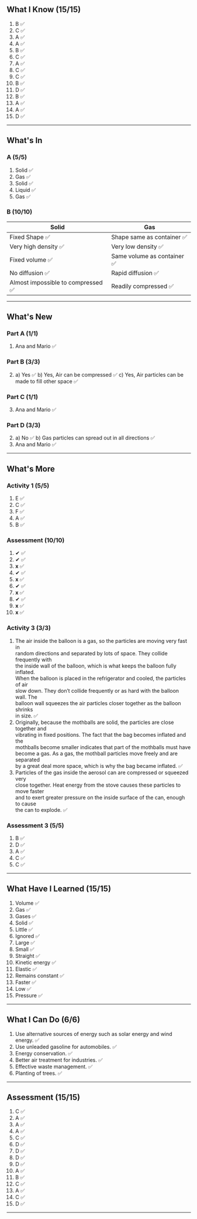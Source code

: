 ## What I Know (15/15)
1) B ✅
2) C ✅
3) A ✅
4) A ✅
5) B ✅
6) C ✅
7) A ✅
8) C ✅
9) C ✅
10) B ✅
11) D ✅
12) B ✅
13) A ✅
14) A ✅
15) D ✅
---
## What's In
### A (5/5)
1) Solid ✅
2) Gas ✅
3) Solid ✅
4) Liquid ✅
5) Gas ✅
### B (10/10)
Solid | Gas
----- | -----
Fixed Shape ✅ |Shape same as container ✅
Very high density ✅ | Very low density ✅
Fixed volume ✅ | Same volume as container ✅
No diffusion ✅ | Rapid diffusion ✅
Almost impossible to compressed ✅ | Readily compressed ✅
___
## What's New
### Part A (1/1)
1) Ana and Mario  ✅
### Part B (3/3)
2) 
	a) Yes ✅
	b) Yes, Air can be compressed ✅
	c) Yes, Air particles can be made to fill other space ✅
### Part C (1/1)
3) Ana and Mario ✅
### Part D (3/3)
2) 
	a) No ✅
	b) Gas particles can spread out in all directions ✅
4) Ana and Mario ✅
___
## What's More
### Activity 1 (5/5)
1) E ✅
2) C ✅
3) F ✅
4) A ✅
5) B ✅
### Assessment (10/10)
1) ✔ ✅
2) ✔ ✅
3) **x** ✅
4) ✔ ✅
5) **x** ✅
6) ✔ ✅
7) **x** ✅
8) ✔ ✅
9) **x** ✅
10) **x** ✅
### Activity 3 (3/3)
1) The air inside the balloon is a gas, so the particles are moving very fast in  
random directions and separated by lots of space. They collide frequently with  
the inside wall of the balloon, which is what keeps the balloon fully inflated.  
When the balloon is placed in the refrigerator and cooled, the particles of air  
slow down. They don’t collide frequently or as hard with the balloon wall. The  
balloon wall squeezes the air particles closer together as the balloon shrinks  
in size.  ✅
2) Originally, because the mothballs are solid, the particles are close together and  
vibrating in fixed positions. The fact that the bag becomes inflated and the  
mothballs become smaller indicates that part of the mothballs must have  
become a gas. As a gas, the mothball particles move freely and are separated  
by a great deal more space, which is why the bag became inflated. ✅
3) Particles of the gas inside the aerosol can are compressed or squeezed very  
close together. Heat energy from the stove causes these particles to move faster  
and to exert greater pressure on the inside surface of the can, enough to cause  
the can to explode. ✅
### Assessment 3 (5/5)
1) B ✅
2) D ✅
3) A ✅
4) C ✅
5) C ✅
---
## What Have I Learned (15/15)
1) Volume ✅
2) Gas ✅
3) Gases ✅
4) Solid ✅
5) Little ✅
6) Ignored ✅
7) Large ✅
8) Small ✅
9) Straight ✅
10) Kinetic energy ✅
11) Elastic ✅
12) Remains constant ✅
13) Faster ✅
14) Low ✅
15) Pressure ✅
___
## What I Can Do (6/6)
1) Use alternative sources of energy such as solar energy and wind energy. ✅
2) Use unleaded gasoline for automobiles. ✅
3) Energy conservation. ✅
4) Better air treatment for industries. ✅
5) Effective waste management. ✅
6) Planting of trees. ✅
___
## Assessment (15/15)
1) C ✅
2) A ✅
3) A ✅
4) A ✅
5) C ✅
6) D ✅
7) D ✅
8) D ✅
9) D ✅
10) A ✅
11) B ✅
12) C ✅
13) A ✅
14) C ✅
15) D ✅
___
